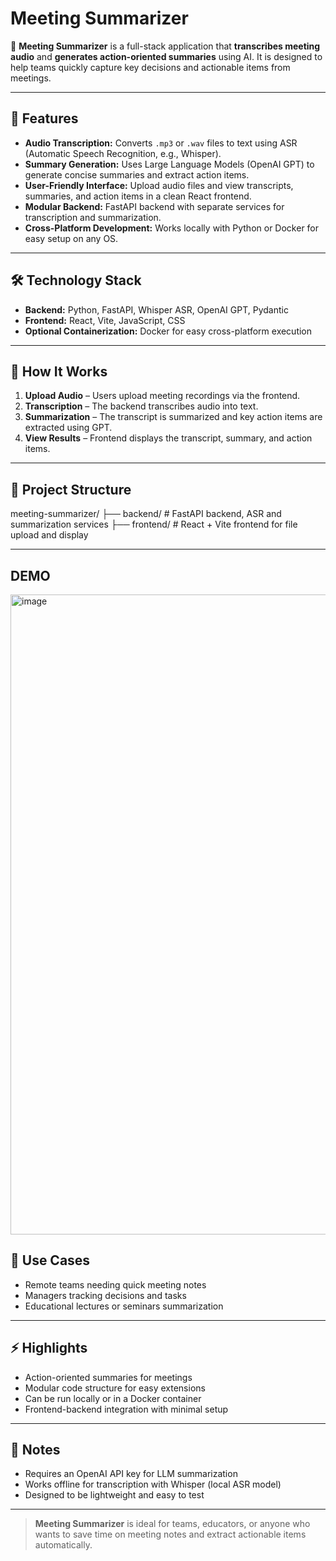# Meeting Summarizer

🎤 **Meeting Summarizer** is a full-stack application that **transcribes meeting audio** and **generates action-oriented summaries** using AI. It is designed to help teams quickly capture key decisions and actionable items from meetings.

---

## 🌟 Features

- **Audio Transcription:** Converts `.mp3` or `.wav` files to text using ASR (Automatic Speech Recognition, e.g., Whisper).  
- **Summary Generation:** Uses Large Language Models (OpenAI GPT) to generate concise summaries and extract action items.  
- **User-Friendly Interface:** Upload audio files and view transcripts, summaries, and action items in a clean React frontend.  
- **Modular Backend:** FastAPI backend with separate services for transcription and summarization.  
- **Cross-Platform Development:** Works locally with Python or Docker for easy setup on any OS.

---

## 🛠️ Technology Stack

- **Backend:** Python, FastAPI, Whisper ASR, OpenAI GPT, Pydantic  
- **Frontend:** React, Vite, JavaScript, CSS  
- **Optional Containerization:** Docker for easy cross-platform execution

---

## 🚀 How It Works

1. **Upload Audio** – Users upload meeting recordings via the frontend.  
2. **Transcription** – The backend transcribes audio into text.  
3. **Summarization** – The transcript is summarized and key action items are extracted using GPT.  
4. **View Results** – Frontend displays the transcript, summary, and action items.

---

## 📁 Project Structure
meeting-summarizer/
├── backend/ # FastAPI backend, ASR and summarization services
├── frontend/ # React + Vite frontend for file upload and display


---
## DEMO
<img width="1536" height="1024" alt="image" src="https://github.com/user-attachments/assets/07cfcd14-24d9-4d78-9441-8a498f51b3ed" />

## 🎯 Use Cases

- Remote teams needing quick meeting notes  
- Managers tracking decisions and tasks  
- Educational lectures or seminars summarization  

---

## ⚡ Highlights

- Action-oriented summaries for meetings  
- Modular code structure for easy extensions  
- Can be run locally or in a Docker container  
- Frontend-backend integration with minimal setup

---

## 📌 Notes

- Requires an OpenAI API key for LLM summarization  
- Works offline for transcription with Whisper (local ASR model)  
- Designed to be lightweight and easy to test  

---

> **Meeting Summarizer** is ideal for teams, educators, or anyone who wants to save time on meeting notes and extract actionable items automatically.
